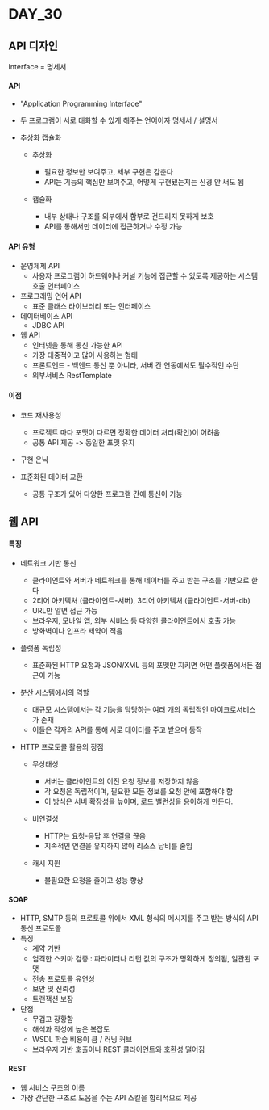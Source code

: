 # DAY_30

## API 디자인
Interface = 명세서
#### API
- "Application Programming Interface"
- 두 프로그램이 서로 대화할 수 있게 해주는 언어이자 명세서 / 설명서

- 추상화 캡슐화
  - 추상화
    - 필요한 정보만 보여주고, 세부 구현은 감춘다
    - API는 기능의 핵심만 보여주고, 어떻게 구현됐는지는 신경 안 써도 됨
   
  - 캡슐화
    - 내부 상태나 구조를 외부에서 함부로 건드리지 못하게 보호
    - API를 통해서만 데이터에 접근하거나 수정 가능
   
#### API 유형
- 운영체제 API
  - 사용자 프로그램이 하드웨어나 커널 기능에 접근할 수 있도록 제공하는 시스템 호출 인터페이스
- 프로그래밍 언어 API
  - 표준 클래스 라이브러리 또는 인터페이스
- 데이터베이스 API
  - JDBC API
- 웹 API
  - 인터넷을 통해 통신 가능한 API
  - 가장 대중적이고 많이 사용하는 형태
  - 프론트엔드 - 백엔드 통신 뿐 아니라, 서버 간 연동에서도 필수적인 수단
  - 외부서비스 RestTemplate
 
#### 이점
- 코드 재사용성
  - 프로젝트 마다 포맷이 다르면 정확한 데이터 처리(확인)이 어려움
  - 공통 API 제공 -> 동일한 포맷 유지
 
- 구현 은닉
- 표준화된 데이터 교환
  - 공통 구조가 있어 다양한 프로그램 간에 통신이 가능

## 웹 API
#### 특징
- 네트워크 기반 통신
  - 클라이언트와 서버가 네트워크를 통해 데이터를 주고 받는 구조를 기반으로 한다
  - 2티어 아키텍처 (클라이언트-서버), 3티어 아키텍처 (클라이언트-서버-db)
  - URL만 알면 접근 가능
  - 브라우저, 모바일 앱, 외부 서비스 등 다양한 클라이언트에서 호출 가능
  - 방화벽이나 인프라 제약이 적음
 
- 플랫폼 독립성
  - 표준화된 HTTP 요청과 JSON/XML 등의 포맷만 지키면 어떤 플랫폼에서든 접근이 가능
 
- 분산 시스템에서의 역할
  - 대규모 시스템에서는 각 기능을 담당하는 여러 개의 독립적인 마이크로서비스가 존재
  - 이들은 각자의 API를 통해 서로 데이터를 주고 받으며 동작
 
- HTTP 프로토콜 활용의 장점
  - 무상태성
    - 서버는 클라이언트의 이전 요청 정보를 저장하지 않음
    - 각 요청은 독립적이며, 필요한 모든 정보를 요청 안에 포함해야 함
    - 이 방식은 서버 확장성을 높이며, 로드 밸런싱을 용이하게 만든다.

  - 비연결성
    - HTTP는 요청-응답 후 연결을 끊음
    - 지속적인 연결을 유지하지 않아 리소스 낭비를 줄임
   
  - 캐시 지원
    - 불필요한 요청을 줄이고 성능 향상
   
#### SOAP
- HTTP, SMTP 등의 프로토콜 위에서 XML 형식의 메시지를 주고 받는 방식의 API 통신 프로토콜
- 특징
  - 계약 기반
  - 엄격한 스키마 검증 : 파라미터나 리턴 값의 구조가 명확하게 정의됨, 일관된 포맷
  - 전송 프로토콜 유연성
  - 보안 및 신뢰성
  - 트랜잭션 보장
- 단점
  - 무겁고 장황함
  - 해석과 작성에 높은 복잡도
  - WSDL 학습 비용이 큼 / 러닝 커브
  - 브라우저 기반 호출이나 REST 클라이언트와 호환성 떨어짐
 
#### REST
- 웹 서비스 구조의 이름
- 가장 간단한 구조로 도움을 주는 API 스킬을 합리적으로 제공
